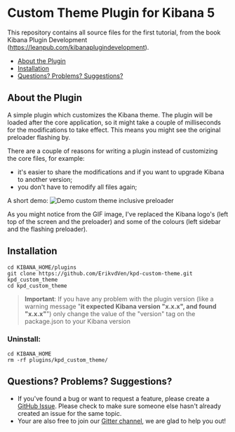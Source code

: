 # Custom Theme Plugin for Kibana 5

This repository contains all source files for the first tutorial, from the book Kibana Plugin Development (https://leanpub.com/kibanaplugindevelopment).

* [About the Plugin](#about-the-plugin)
* [Installation](#installation)
* [Questions? Problems? Suggestions?](#questions-problems-suggestions)

## About the Plugin
A simple plugin which customizes the Kibana theme. The plugin will be loaded after the core application, so it might take a couple of milliseconds for the modifications to take effect.
This means you might see the original preloader flashing by. 

There are a couple of reasons for writing a plugin instead of customizing the core files, for example:

- it's easier to share the modifications and if you want to upgrade Kibana to another version;
- you don't have to remodify all files again;

A short demo:
![Demo custom theme inclusive preloader](img/demo.gif?raw=true "Demo custom theme inclusive preloader")

As you might notice from the GIF image, I've replaced the Kibana logo's (left top of the screen and the preloader) and some of the colours (left sidebar and the flashing preloader).

## Installation
```
cd KIBANA_HOME/plugins
git clone https://github.com/ErikvdVen/kpd-custom-theme.git kpd_custom_theme
cd kpd_custom_theme
```
> **Important**: If you have any problem with the plugin version (like a warning message "**it expected Kibana version "x.x.x", and found "x.x.x"**") only change the value of the "version" tag on the package.json to your Kibana version

### Uninstall:
```
cd KIBANA_HOME
rm -rf plugins/kpd_custom_theme/
```
## Questions? Problems? Suggestions?

- If you've found a bug or want to request a feature, please create a [GitHub Issue](https://github.com/ErikvdVen/kpd-custom-theme/issues/new). Please check to make sure someone else hasn't already created an issue for the same topic.
- Your are also free to join our [Gitter channel](https://gitter.im/kibanaplugindevelopment/Lobby), we are glad to help you out!
